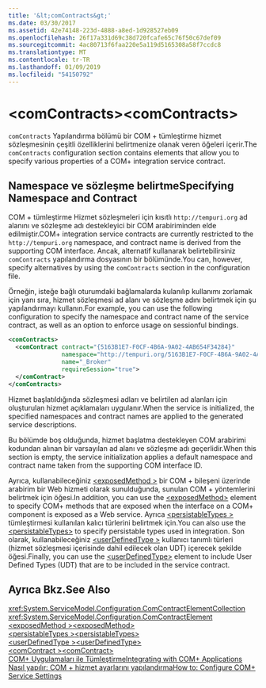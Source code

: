 ```yaml
---
title: '&lt;comContracts&gt;'
ms.date: 03/30/2017
ms.assetid: 42e74148-223d-4888-a8ed-1d928527eb09
ms.openlocfilehash: 26f17a331d69c38d720fcafe65c76f50c67def09
ms.sourcegitcommit: 4ac80713f6faa220e5a119d5165308a58f7ccdc8
ms.translationtype: MT
ms.contentlocale: tr-TR
ms.lasthandoff: 01/09/2019
ms.locfileid: "54150792"
---
```

# <a name="ltcomcontractsgt"></a><span data-ttu-id="4d176-102">&lt;comContracts&gt;</span><span class="sxs-lookup"><span data-stu-id="4d176-102">&lt;comContracts&gt;</span></span>
<span data-ttu-id="4d176-103">`comContracts` Yapılandırma bölümü bir COM + tümleştirme hizmet sözleşmesinin çeşitli özelliklerini belirtmenize olanak veren öğeleri içerir.</span><span class="sxs-lookup"><span data-stu-id="4d176-103">The `comContracts` configuration section contains elements that allow you to specify various properties of a COM+ integration service contract.</span></span>  
  
## <a name="specifying-namespace-and-contract"></a><span data-ttu-id="4d176-104">Namespace ve sözleşme belirtme</span><span class="sxs-lookup"><span data-stu-id="4d176-104">Specifying Namespace and Contract</span></span>  
 <span data-ttu-id="4d176-105">COM + tümleştirme Hizmet sözleşmeleri için kısıtlı `http://tempuri.org` ad alanını ve sözleşme adı destekleyici bir COM arabiriminden elde edilmiştir.</span><span class="sxs-lookup"><span data-stu-id="4d176-105">COM+ integration service contracts are currently restricted to the `http://tempuri.org` namespace, and contract name is derived from the supporting COM interface.</span></span> <span data-ttu-id="4d176-106">Ancak, alternatif kullanarak belirtebilirsiniz `comContracts` yapılandırma dosyasının bir bölümünde.</span><span class="sxs-lookup"><span data-stu-id="4d176-106">You can, however, specify alternatives by using the `comContracts` section in the configuration file.</span></span>  
  
 <span data-ttu-id="4d176-107">Örneğin, isteğe bağlı oturumdaki bağlamalarda kulanılıp kullanımı zorlamak için yanı sıra, hizmet sözleşmesi ad alanı ve sözleşme adını belirtmek için şu yapılandırmayı kullanın.</span><span class="sxs-lookup"><span data-stu-id="4d176-107">For example, you can use the following configuration to specify the namespace and contract name of the service contract, as well as an option to enforce usage on sessionful bindings.</span></span>  
  
```xml  
<comContracts>
  <comContract contract="{5163B1E7-F0CF-4B6A-9A02-4AB654F34284}"
               namespace="http://tempuri.org/5163B1E7-F0CF-4B6A-9A02-4AB654F34284"
               name="_Broker"
               requireSession="true">
  </comContract>
</comContracts>
```  
  
 <span data-ttu-id="4d176-108">Hizmet başlatıldığında sözleşmesi adları ve belirtilen ad alanları için oluşturulan hizmet açıklamaları uygulanır.</span><span class="sxs-lookup"><span data-stu-id="4d176-108">When the service is initialized, the specified namespaces and contract names are applied to the generated service descriptions.</span></span>  
  
 <span data-ttu-id="4d176-109">Bu bölümde boş olduğunda, hizmet başlatma destekleyen COM arabirimi kodundan alınan bir varsayılan ad alanı ve sözleşme adı geçerlidir.</span><span class="sxs-lookup"><span data-stu-id="4d176-109">When this section is empty, the service initialization applies a default namespace and contract name taken from the supporting COM interface ID.</span></span>  
  
 <span data-ttu-id="4d176-110">Ayrıca, kullanabileceğiniz [ \<exposedMethod >](../../../../../docs/framework/configure-apps/file-schema/wcf/exposedmethod.md) bir COM + bileşeni üzerinde arabirim bir Web hizmeti olarak sunulduğunda, sunulan COM + yöntemlerini belirtmek için öğesi.</span><span class="sxs-lookup"><span data-stu-id="4d176-110">In addition, you can use the [\<exposedMethod>](../../../../../docs/framework/configure-apps/file-schema/wcf/exposedmethod.md) element to specify COM+ methods that are exposed when the interface on a COM+ component is exposed as a Web service.</span></span> <span data-ttu-id="4d176-111">Ayrıca [ \<persistableTypes >](../../../../../docs/framework/configure-apps/file-schema/wcf/persistabletypes.md) tümleştirmesi kullanılan kalıcı türlerini belirtmek için.</span><span class="sxs-lookup"><span data-stu-id="4d176-111">You can also use the [\<persistableTypes>](../../../../../docs/framework/configure-apps/file-schema/wcf/persistabletypes.md) to specify persistable types used in integration.</span></span> <span data-ttu-id="4d176-112">Son olarak, kullanabileceğiniz [ \<userDefinedType >](../../../../../docs/framework/configure-apps/file-schema/wcf/userdefinedtype.md) kullanıcı tanımlı türleri (hizmet sözleşmesi içerisinde dahil edilecek olan UDT) içerecek şekilde öğesi.</span><span class="sxs-lookup"><span data-stu-id="4d176-112">Finally, you can use the [\<userDefinedType>](../../../../../docs/framework/configure-apps/file-schema/wcf/userdefinedtype.md) element to include User Defined Types (UDT) that are to be included in the service contract.</span></span>  
  
## <a name="see-also"></a><span data-ttu-id="4d176-113">Ayrıca Bkz.</span><span class="sxs-lookup"><span data-stu-id="4d176-113">See Also</span></span>  
 <xref:System.ServiceModel.Configuration.ComContractElementCollection>  
 <xref:System.ServiceModel.Configuration.ComContractElement>  
 [<span data-ttu-id="4d176-114">\<exposedMethod ></span><span class="sxs-lookup"><span data-stu-id="4d176-114">\<exposedMethod></span></span>](../../../../../docs/framework/configure-apps/file-schema/wcf/exposedmethod.md)  
 [<span data-ttu-id="4d176-115">\<persistableTypes ></span><span class="sxs-lookup"><span data-stu-id="4d176-115">\<persistableTypes></span></span>](../../../../../docs/framework/configure-apps/file-schema/wcf/persistabletypes.md)  
 [<span data-ttu-id="4d176-116">\<userDefinedType ></span><span class="sxs-lookup"><span data-stu-id="4d176-116">\<userDefinedType></span></span>](../../../../../docs/framework/configure-apps/file-schema/wcf/userdefinedtype.md)  
 [<span data-ttu-id="4d176-117">\<comContract ></span><span class="sxs-lookup"><span data-stu-id="4d176-117">\<comContract></span></span>](../../../../../docs/framework/configure-apps/file-schema/wcf/comcontract.md)  
 [<span data-ttu-id="4d176-118">COM+ Uygulamaları ile Tümleştirme</span><span class="sxs-lookup"><span data-stu-id="4d176-118">Integrating with COM+ Applications</span></span>](../../../../../docs/framework/wcf/feature-details/integrating-with-com-plus-applications.md)  
 [<span data-ttu-id="4d176-119">Nasıl yapılır: COM + hizmet ayarlarını yapılandırma</span><span class="sxs-lookup"><span data-stu-id="4d176-119">How to: Configure COM+ Service Settings</span></span>](../../../../../docs/framework/wcf/feature-details/how-to-configure-com-service-settings.md)

